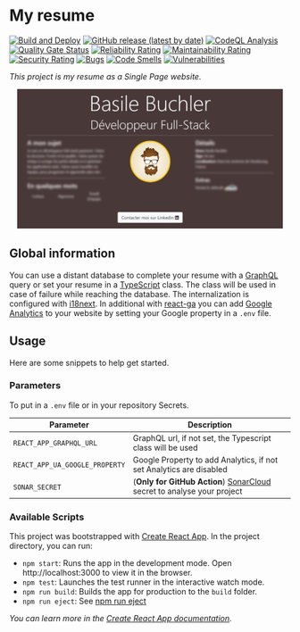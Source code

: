 # My resume

[![Build and Deploy](https://github.com/Babasile/babasile.github.io/actions/workflows/build.yml/badge.svg)](https://github.com/Babasile/babasile.github.io/actions/workflows/build.yml)
[![GitHub release (latest by date)](https://img.shields.io/github/v/release/Babasile/babasile.github.io?color=brightgreen&label=Release)](https://github.com/Babasile/babasile.github.io/releases)
[![CodeQL Analysis](https://github.com/Babasile/babasile.github.io/actions/workflows/codeql-analysis.yml/badge.svg)](https://github.com/Babasile/babasile.github.io/actions/workflows/codeql-analysis.yml)
[![Quality Gate Status](https://sonarcloud.io/api/project_badges/measure?project=Babasile_babasile.github.io&metric=alert_status)](https://sonarcloud.io/summary/new_code?id=Babasile_babasile.github.io)
[![Reliability Rating](https://sonarcloud.io/api/project_badges/measure?project=Babasile_babasile.github.io&metric=reliability_rating)](https://sonarcloud.io/summary/new_code?id=Babasile_babasile.github.io)
[![Maintainability Rating](https://sonarcloud.io/api/project_badges/measure?project=Babasile_babasile.github.io&metric=sqale_rating)](https://sonarcloud.io/summary/new_code?id=Babasile_babasile.github.io)
[![Security Rating](https://sonarcloud.io/api/project_badges/measure?project=Babasile_babasile.github.io&metric=security_rating)](https://sonarcloud.io/summary/new_code?id=Babasile_babasile.github.io)
[![Bugs](https://sonarcloud.io/api/project_badges/measure?project=Babasile_babasile.github.io&metric=bugs)](https://sonarcloud.io/summary/new_code?id=Babasile_babasile.github.io)
[![Code Smells](https://sonarcloud.io/api/project_badges/measure?project=Babasile_babasile.github.io&metric=code_smells)](https://sonarcloud.io/summary/new_code?id=Babasile_babasile.github.io)
[![Vulnerabilities](https://sonarcloud.io/api/project_badges/measure?project=Babasile_babasile.github.io&metric=vulnerabilities)](https://sonarcloud.io/summary/new_code?id=Babasile_babasile.github.io)

_This project is my resume as a Single Page website._

<div style="text-align: center">
    <p>
        <a target="_blank" href="https://babasile.github.io">
            <img src="./public/preview.png" alt="Preview" style="max-height:250px"/>
        </a>
    </p>
</div>

## Global information

You can use a distant database to complete your resume with a [GraphQL](https://graphql.org/) query or set your resume in a [TypeScript](https://www.typescriptlang.org/) class. 
The class will be used in case of failure while reaching the database. The internalization is configured with [i18next](https://www.i18next.com/). In additional with [react-ga](https://github.com/react-ga/react-ga) you can add [Google Analytics](https://analytics.google.com/) to your website by setting your Google property in a `.env` file.

## Usage

Here are some snippets to help get started.

### Parameters

To put in a `.env` file or in your repository Secrets.

| Parameter                      | Description                                                                                      |
|--------------------------------|--------------------------------------------------------------------------------------------------|
| `REACT_APP_GRAPHQL_URL`        | GraphQL url, if not set, the Typescript class will be used                                       |
| `REACT_APP_UA_GOOGLE_PROPERTY` | Google Property to add Analytics, if not set Analytics are disabled                              |
| `SONAR_SECRET`                 | (**Only for GitHub Action**) [SonarCloud](https://sonarcloud.io/) secret to analyse your project |

### Available Scripts

This project was bootstrapped with [Create React App](https://github.com/facebook/create-react-app).
In the project directory, you can run:

- `npm start`: Runs the app in the development mode. Open http://localhost:3000 to view it in the browser.
- `npm test`: Launches the test runner in the interactive watch mode.
- `npm run build`: Builds the app for production to the `build` folder.
- `npm run eject`: See [npm run eject](https://create-react-app.dev/docs/available-scripts/#npm-run-eject)


_You can learn more in the [Create React App documentation](https://facebook.github.io/create-react-app/docs/getting-started)._
